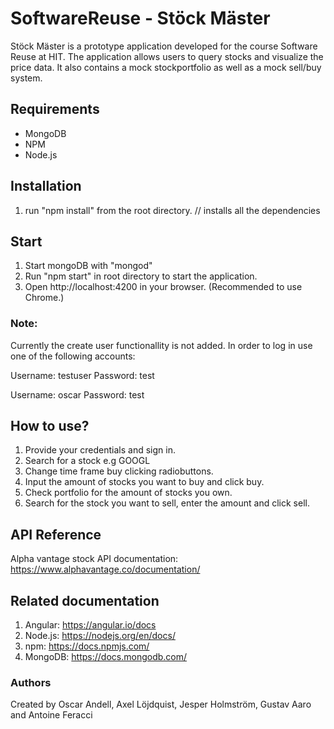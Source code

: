 # SoftwareReuse - Stöck Mäster
Stöck Mäster is a prototype application developed for the course Software Reuse at HIT. The application allows users to query stocks and visualize the price data. It also contains a mock stockportfolio as well as a mock sell/buy system. 

## Requirements
* MongoDB 
* NPM
* Node.js

## Installation 
1. run "npm install" from the root directory. // installs all the dependencies

## Start
1. Start mongoDB with "mongod"
2. Run "npm start" in root directory to start the application.
3. Open http://localhost:4200 in your browser. (Recommended to use Chrome.)

### Note:
Currently the create user functionallity is not added. In order to log in use one of the following accounts:

Username: testuser
Password: test

Username: oscar
Password: test

## How to use?
1. Provide your credentials and sign in.
2. Search for a stock e.g GOOGL
3. Change time frame buy clicking radiobuttons.
4. Input the amount of stocks you want to buy and click buy.
5. Check portfolio for the amount of stocks you own.
6. Search for the stock you want to sell, enter the amount and click sell.

## API Reference
Alpha vantage stock API documentation: https://www.alphavantage.co/documentation/

## Related documentation
1. Angular: https://angular.io/docs
2. Node.js: https://nodejs.org/en/docs/
3. npm: https://docs.npmjs.com/
4. MongoDB: https://docs.mongodb.com/


### Authors

Created by Oscar Andell, Axel Löjdquist, Jesper Holmström, Gustav Aaro and Antoine Feracci

